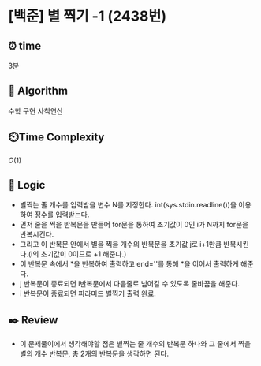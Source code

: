 # [백준] 별 찍기 -1 (2438번)

## ⏰  **time**

3분

## :pushpin: **Algorithm**

수학
구현
사칙연산

## ⏲️**Time Complexity**

$O(1)$

## :round_pushpin: **Logic**

- 별찍는 줄 개수를 입력받을 변수 N를 지정한다. int(sys.stdin.readline())을 이용하여 정수를 입력받는다.
- 먼저 줄을 찍을 반복문을 만들어 for문을 통하여 초기값이 0인 i가 N까지 for문을 반복시킨다.
- 그리고 이 반복문 안에서 별을 찍을 개수의 반복문을 초기값 j로 i+1만큼 반복시킨다.(i의 초기값이 0이므로 +1 해준다.)
- 이 반복문 속에서 *을 반복하여 출력하고 end=''를 통해 *을 이어서 출력하게 해준다.
- j 반복문이 종료되면 i반복문에서 다음줄로 넘어갈 수 있도록 줄바꿈을 해준다.
- i 반복문이 종료되면 피라미드 별찍기 출력 완료.

## :black_nib: **Review**

- 이 문제풀이에서 생각해야할 점은 별찍는 줄 개수의 반복문 하나와 그 줄에서 찍을 별의 개수 반복문, 총 2개의 반복문을 생각하면 된다.